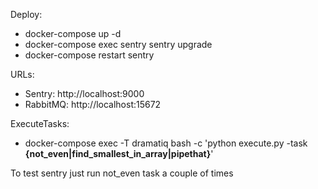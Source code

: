 Deploy:
* docker-compose up -d
* docker-compose exec sentry sentry upgrade
* docker-compose restart sentry

URLs:
* Sentry: http://localhost:9000
* RabbitMQ: http://localhost:15672

ExecuteTasks:
* docker-compose exec -T dramatiq bash -c 'python execute.py -task **{not_even|find_smallest_in_array|pipethat}**'

To test sentry just run not_even task a couple of times
